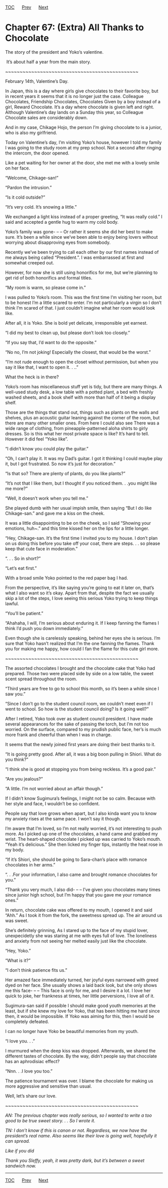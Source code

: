 [TOC](../readme.md)&nbsp;&nbsp;&nbsp;&nbsp;&nbsp;&nbsp;[Prev](0014_Chapter.md)&nbsp;&nbsp;&nbsp;&nbsp;&nbsp;&nbsp;[Next](0016_Chapter.md)



# Chapter 67: (Extra) All Thanks to Chocolate

The story of the president and Yoko’s valentine.

 It’s about half a year from the main story.

\~\~\~\~\~\~\~\~\~\~\~\~\~\~\~\~\~\~\~\~\~\~\~\~\~\~\~\~\~\~\~\~\~\~\~\~\~\~\~\~\~\~\~\~\~~

February 14th, Valentine’s Day.

In Japan, this is a day where girls give chocolates to their favorite
boy, but in recent years it seems that it is no longer just the case.
Colleague Chocolates, Friendship Chocolates, Chocolates Given by a boy
instead of a girl, Reward Chocolate. It’s a day where chocolate is given
left and right. Although Valentine’s day lands on a Sunday this year, so
Colleague Chocolate sales are considerably down.

And in my case, Chikage Hojo, the person I’m giving chocolate to is a
junior, who is also my girlfriend.

Today on Valentine’s day, I’m visiting Yoko’s house, however I told my
family I was going to the study room at my prep school. Not a second
after ringing the intercom, the door opened. 

Like a pet waiting for her owner at the door, she met me with a lovely
smile on her face.

“Welcome, Chikage-san!”

“Pardon the intrusion.”

“Is it cold outside?”

“It’s very cold. It’s snowing a little.”

We exchanged a light kiss instead of a proper greeting, “It was really
cold.” I said and accepted a gentle hug to warm my cold body.

Yoko’s family was gone- – – Or rather it seems she did her best to make
sure. It’s been a while since we’ve been able to enjoy being lovers
without worrying about disapproving eyes from somebody. 

Recently we’ve been trying to call each other by our first names instead
of me always being called “President.”. I was embarrassed at first and
somewhat creeped out.

However, for now she is still using honorifics for me, but we’re
planning to get rid of both honorifics and formal titles.

“My room is warm, so please come in.”

I was pulled to Yoko’s room. This was the first time I’m visiting her
room, but to be honest I’m a little scared to enter. I’m not
particularly a virgin so I don’t think I’m scared of that. I just
couldn’t imagine what her room would look like.

After all, it is Yoko. She is bold yet delicate, irresponsible yet
earnest. 

“I did my best to clean up, but please don’t look too closely.”

“If you say that, I’d want to do the opposite.”

“No no, I’m not joking! Especially the closest, that would be the
worst.”

“I’m not rude enough to open the closet without permission, but when you
say it like that, I want to open it. . ..”

What the heck is in there?

Yoko’s room has miscellaneous stuff yet is tidy, but there are many
things. A well-used study desk, a low table with a potted plant, a bed
with freshly washed sheets, and a book shelf with more than half of it
being a display shelf.

Those are the things that stand out, things such as plants on the walls
and shelves, plus an acoustic guitar leaning against the corner of the
room, but there are many other smaller ones. From here I could also see
There was a wide range of clothing, from pineapple-patterned aloha
shirts to girly dresses. So is this what her most private space is like?
It’s hard to tell. However it did feel “Yoko like”.

“I didn’t know you could play the guitar.”

“Oh, I can’t play it. It was my Dad’s guitar. I got it thinking I could
maybe play it, but I got frustrated. So now it’s just for decoration.”

“Is that so? There are plenty of plants, do you like plants?”

“It’s not that I like them, but I thought if you noticed them. . .you
might like me more?”

“Well, it doesn’t work when you tell me.”

She played dumb with her usual impish smile, then saying “But I do like
Chikage-san.” and gave me a kiss on the cheek.

It was a little disappointing to be on the cheek, so I said “Showing
your emotions, huh~.” and this time kissed her on the lips for a little
longer.

“Hey, Chikage-san. It’s the first time I invited you to my house. I
don’t plan on us doing this before you take off your coat, there are
steps. . . so please keep that cute face in moderation.”

“. . . So in short?”

“Let’s eat first.”

With a broad smile Yoko pointed to the red paper bag I had.

From the perspective, it’s like saying you’re going to eat it later on,
that’s what I also want so it’s okay. Apart from that, despite the fact
we usually skip a lot of the steps, I love seeing this serious Yoko
trying to keep things lawful.

“You’ll be patient.”

“Ahahaha, I will, I’m serious about enduring it. If I keep fanning the
flames I think I’d push you down immediately.”

Even though she is carelessly speaking, behind her eyes she is serious.
I’m sure that Yoko hasn’t realized that I’m the one fanning the flames.
Thank you for making me happy, how could I fan the flame for this cute
girl more.

\~\~\~\~\~\~\~\~\~\~\~\~\~\~\~\~\~\~\~\~\~\~\~\~\~\~\~\~\~\~\~\~\~\~\~\~\~\~\~\~\~\~\~\~\~~

The assorted chocolates I brought and the chocolate cake that Yoko had
prepared. Those two were placed side by side on a low table, the sweet
scent spread throughout the room.

“Third years are free to go to school this month, so it’s been a while
since I saw you.”

“Since I don’t go to the student council room, we couldn’t meet even if
I went to school. So how is the student council doing? Is it going
well?”

After I retired, Yoko took over as student council president. I have
made several appearances for the sake of passing the torch, but I’m not
too worried. On the surface, compared to my prudish public face, her’s
is much more frank and cheerful than when I was in charge. 

It seems that the newly joined first years are doing their best thanks
to it.

“It is going pretty good. After all, it was a big boon pulling in
Shiori. What do you think?”

“I think she is good at stopping you from being reckless. It’s a good
pair.”

“Are you jealous?”

“A little. I’m not worried about an affair though.”

If I didn’t know Sugimura’s feelings, I might not be so calm. Because
with her style and face, I wouldn’t be so confident. 

People say that love grows when apart, but I also kinda want you to know
my anxiety rises at the same pace. I won’t say it though.

I’m aware that I’m loved, so I’m not really worried, it’s not
interesting to push more. As I picked up one of the chocolates, a hand
came and grabbed my wrist. The heart-shaped chocolate I picked up was
carried to Yoko’s mouth. “Yeah it’s delicious.” She then licked my
finger tips, instantly the heat rose in my body.

“If it’s Shiori, she should be going to Sara-chan’s place with romance
chocolates in her arms.”

“. . .For your information, I also came and brought romance chocolates
for you.”

“Thank you very much, I also did- – – I’ve given you chocolates many
times since junior high school, but I’m happy that you gave me your
romance ones.”

In return, chocolate cake was offered to my mouth, I opened it and said
“Ahh.” As I took it from the fork, the sweetness spread up. The air
around us was sweet.

She’s definitely grinning, As I stared up to the face of my stupid
lover, unexpecidetly she was staring at me with eyes full of love. The
loneliness and anxiety from not seeing her melted easily just like the
chocolate.

“Hey, Yoko.”

“What is it?”

“I don’t think patience fits us.”

Her amazed face immediately turned, her joyful eyes narrowed with greed
dyed on her face. She usually shows a laid back look, but she only shows
me this face- – – This face is only for me, and I desire it a lot. I
love her quick to joke, her frankness at times, her little perversions,
I love all of it.

Sugimura-san said if possible I should make good youth memories at the
least, but if she knew my love for Yoko, that has been hitting me hard
since then, it would be impossible. If Yoko was aiming for this, then I
would be completely defeated.

I can no longer have Yoko be beautiful memories from my youth.

“I love you. . .”

I murmured when the deep kiss was dropped. Afterwards, we shared the
different tastes of chocolate. By the way, didn’t people say that
chocolate has an aphrodisiac effect?

“Nnn. . .I love you too.”

The patience tournament was over. I blame the chocolate for making us
more aggressive and sensitive than usual.

Well, let’s share our love.

\~\~\~\~\~\~\~\~\~\~\~\~\~\~\~\~\~\~\~\~\~\~\~\~\~\~\~\~\~\~\~\~\~\~\~\~\~\~\~\~\~\~\~\~\~~

*AN: The previous chapter was really serious, so I wanted to write a too
good to be true sweet story. . . So I wrote it.*

*TN: I don’t know if this is canon or not. Regardless, we now have the
president’s real name. Also seems like their love is going well,
hopefully it can spread.*

*Like if you did*

*Thank you Sleffy, yeah, it was pretty dark, but it’s between a sweet
sandwich now.*


---
[TOC](../readme.md)&nbsp;&nbsp;&nbsp;&nbsp;&nbsp;&nbsp;[Prev](0014_Chapter.md)&nbsp;&nbsp;&nbsp;&nbsp;&nbsp;&nbsp;[Next](0016_Chapter.md)

